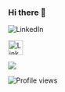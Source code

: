 ### Hi there 👋

<img alt="LinkedIn" src="https://img.shields.io/badge/linkedin-%230077B5.svg?style=for-the-badge&logo=linkedin&logoColor=white"/>

<a href="https://www.linkedin.com/in/art%C5%ABrs-smirnovs-b6399275/" target="_blank"><img src="https://raw.githubusercontent.com/arturssmirnovs/arturssmirnovs/master/in.png" alt="LinkedIn" width="30"></a>

![](https://komarev.com/ghpvc/?username=MOAZ47&color=green&style=plastic&label=PROFILE+VIEWS)

![Profile views](https://gpvc.arturio.dev/[MOAZ47])


<!--
**MOAZ47/MOAZ47** is a ✨ _special_ ✨ repository because its `README.md` (this file) appears on your GitHub profile.

Here are some ideas to get you started:

- 🔭 I’m currently working on ...
- 🌱 I’m currently learning ...
- 👯 I’m looking to collaborate on ...
- 🤔 I’m looking for help with ...
- 💬 Ask me about ...
- 📫 How to reach me: ...
- 😄 Pronouns: ...
- ⚡ Fun fact: ...
-->
